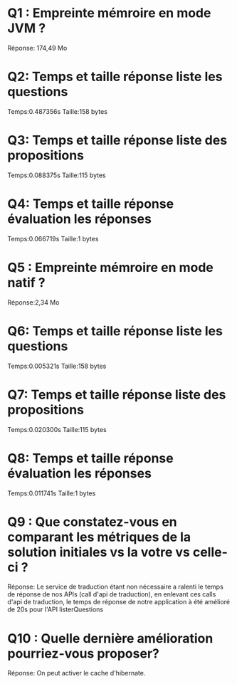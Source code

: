 # Q1 : Empreinte mémroire en mode JVM ?
Réponse: 174,49 Mo

# Q2: Temps et  taille  réponse   liste les questions
Temps:0.487356s
Taille:158 bytes

# Q3: Temps et  taille  réponse  liste des propositions
Temps:0.088375s
Taille:115 bytes

# Q4: Temps et  taille  réponse  évaluation les réponses
Temps:0.066719s
Taille:1 bytes

# Q5 : Empreinte mémroire en mode natif ?
Réponse:2,34 Mo

# Q6: Temps et  taille  réponse   liste les questions
Temps:0.005321s
Taille:158 bytes

# Q7: Temps et  taille  réponse  liste des propositions
Temps:0.020300s
Taille:115 bytes

# Q8: Temps et  taille  réponse  évaluation les réponses
Temps:0.011741s
Taille:1 bytes


# Q9 :  Que constatez-vous en comparant les métriques de la solution  initiales vs la votre vs celle-ci ?
Réponse: Le service de traduction étant non nécessaire a ralenti le temps de réponse de nos APIs (call d'api de traduction), en enlevant ces calls d'api de traduction, le temps de réponse de notre application à été amélioré de 20s pour l'API listerQuestions

# Q10 : Quelle dernière amélioration pourriez-vous proposer?
Réponse: On peut activer le cache d'hibernate.
